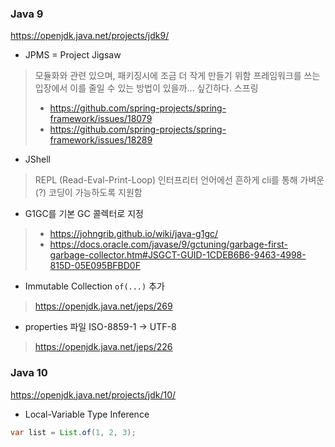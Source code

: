 ### Java 9

https://openjdk.java.net/projects/jdk9/

- JPMS = Project Jigsaw
> 모듈화와 관련 있으며, 패키징시에 조금 더 작게 만들기 위함
> 프레임워크를 쓰는 입장에서 이를 줄일 수 있는 방법이 있을까... 싶긴하다.
> 스프링
> - https://github.com/spring-projects/spring-framework/issues/18079
> - https://github.com/spring-projects/spring-framework/issues/18289


- JShell
> REPL (Read-Eval-Print-Loop)
> 인터프리터 언어에선 흔하게 cli를 통해 가벼운(?) 코딩이 가능하도록 지원함

- G1GC를 기본 GC 콜렉터로 지정
> - https://johngrib.github.io/wiki/java-g1gc/
> - https://docs.oracle.com/javase/9/gctuning/garbage-first-garbage-collector.htm#JSGCT-GUID-1CDEB6B6-9463-4998-815D-05E095BFBD0F

- Immutable Collection `of(...)` 추가
> https://openjdk.java.net/jeps/269

- properties 파일 ISO-8859-1 -> UTF-8
> https://openjdk.java.net/jeps/226

### Java 10

https://openjdk.java.net/projects/jdk/10/

- Local-Variable Type Inference

```java
var list = List.of(1, 2, 3);
```

